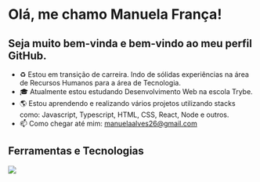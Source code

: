 # Olá, me chamo Manuela França!
## Seja muito bem-vinda e bem-vindo ao meu perfil GitHub.

<!--
**ManuelaFran/ManuelaFran** is a ✨ _special_ ✨ repository because its `README.md` (this file) appears on your GitHub profile.

Here are some ideas to get you started: -->

- :recycle: Estou em transição de carreira. Indo de sólidas experiências na área de Recursos Humanos para a área de Tecnologia.
- :mortar_board: Atualmente estou estudando Desenvolvimento Web na escola Trybe.
- :earth_americas: Estou aprendendo e realizando vários projetos utilizando stacks como: Javascript, Typescript, HTML, CSS, React, Node e outros.
- 📫 Como chegar até mim: manuelaalves26@gmail.com







## Ferramentas e Tecnologias
<img src="{https://img.shields.io/badge/Node.js-339933?style=for-the-badge&logo=nodedotjs&logoColor=white}" />
